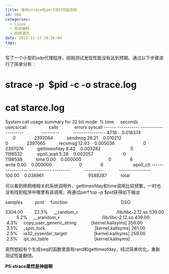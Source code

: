 ```yaml
---
title: 使用strace和perf进行性能剖析
id: 566
categories:
  - Linux
  - 系统编程
  - 网络通讯
date: 2012-11-23 20:38:04
tags:
---
```


写了一个小型的udp代理程序，刚刚测试发现性能没有达到预期。通过以下步骤进行了简单分析：

# strace -p  $pid -c -o strace.log

# cat starce.log

System call usage summary for 32 bit mode:
% time     seconds         usecs/call                  calls             errors syscall
------ ----------- ----------- ---------              ---------           ----------------
47.16    0.018374                        0               2397064           sendmsg
26.21    0.010212                        0               2397065           recvmsg
12.93    0.005036                       0               2397076           gettimeofday
8.42    0.003282                        0              1198532            epoll_wait
5.28    0.002057                        0               1198538           time
0.00    0.000000                      0               6                        write
0.00    0.000000                      0               6                        epoll_ctl
------ ----------- ----------- ---------           ---------             ----------------
100.00    0.038961                                    9588287           total

可以看到除网络相关的系统调用外，gettimeofday和time调用比较频繁，一时也没有找到程序中哪里有该调用，再通过perf top -p $pid获得如下输出

samples          pcnt     function                                           DSO

2304.00         22.3%     __random_r                               /lib/libc-2.12.so
539.00          5.2%     __srandom_r                                  /lib/libc-2.12.so
439.00          4.3%     copy_user_generic_string            [kernel.kallsyms]
356.00          3.5%     _spin_lock                                        [kernel.kallsyms]
261.00          2.5%     ia32_sysenter_target                      [kernel.kallsyms]
259.00          2.5%     ipt_do_table                                     [kernel.kallsyms]

突然想起有个生成seq的函数里面有rand和gettimeofday，经过简单优化，重新测试性能翻倍。

**PS:strace果然是神器啊**